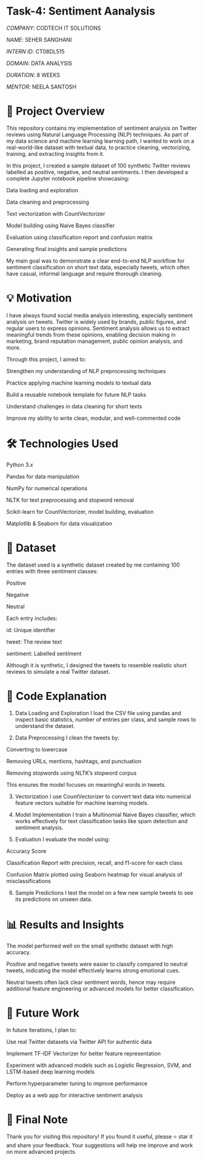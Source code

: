 # Task-4: Sentiment Aanalysis

*COMPANY*: CODTECH IT SOLUTIONS

*NAME*: SEHER SANGHANI

*INTERN ID*: CT08DL515

*DOMAIN*: DATA ANALYSIS

*DURATION*: 8 WEEKS

*MENTOR*: NEELA SANTOSH

# 📌 Project Overview

This repository contains my implementation of sentiment analysis on Twitter reviews using Natural Language Processing (NLP) techniques. As part of my data science and machine learning learning path, I wanted to work on a real-world-like dataset with textual data, to practice cleaning, vectorizing, training, and extracting insights from it.

In this project, I created a sample dataset of 100 synthetic Twitter reviews labelled as positive, negative, and neutral sentiments. I then developed a complete Jupyter notebook pipeline showcasing:

Data loading and exploration

Data cleaning and preprocessing

Text vectorization with CountVectorizer

Model building using Naive Bayes classifier

Evaluation using classification report and confusion matrix

Generating final insights and sample predictions

My main goal was to demonstrate a clear end-to-end NLP workflow for sentiment classification on short text data, especially tweets, which often have casual, informal language and require thorough cleaning.

# 💡 Motivation
I have always found social media analysis interesting, especially sentiment analysis on tweets. Twitter is widely used by brands, public figures, and regular users to express opinions. Sentiment analysis allows us to extract meaningful trends from these opinions, enabling decision making in marketing, brand reputation management, public opinion analysis, and more.

Through this project, I aimed to:

Strengthen my understanding of NLP preprocessing techniques

Practice applying machine learning models to textual data

Build a reusable notebook template for future NLP tasks

Understand challenges in data cleaning for short texts

Improve my ability to write clean, modular, and well-commented code

# 🛠️ Technologies Used
Python 3.x

Pandas for data manipulation

NumPy for numerical operations

NLTK for text preprocessing and stopword removal

Scikit-learn for CountVectorizer, model building, evaluation

Matplotlib & Seaborn for data visualization

# 📂 Dataset
The dataset used is a synthetic dataset created by me containing 100 entries with three sentiment classes:

Positive

Negative

Neutral

Each entry includes:

id: Unique identifier

tweet: The review text

sentiment: Labelled sentiment

Although it is synthetic, I designed the tweets to resemble realistic short reviews to simulate a real Twitter dataset.

# 📑 Code Explanation
1. Data Loading and Exploration
I load the CSV file using pandas and inspect basic statistics, number of entries per class, and sample rows to understand the dataset.

2. Data Preprocessing
I clean the tweets by:

Converting to lowercase

Removing URLs, mentions, hashtags, and punctuation

Removing stopwords using NLTK’s stopword corpus

This ensures the model focuses on meaningful words in tweets.

3. Vectorization
I use CountVectorizer to convert text data into numerical feature vectors suitable for machine learning models.

4. Model Implementation
I train a Multinomial Naive Bayes classifier, which works effectively for text classification tasks like spam detection and sentiment analysis.

5. Evaluation
I evaluate the model using:

Accuracy Score

Classification Report with precision, recall, and f1-score for each class

Confusion Matrix plotted using Seaborn heatmap for visual analysis of misclassifications

6. Sample Predictions
I test the model on a few new sample tweets to see its predictions on unseen data.

# 📊 Results and Insights
The model performed well on the small synthetic dataset with high accuracy.

Positive and negative tweets were easier to classify compared to neutral tweets, indicating the model effectively learns strong emotional cues.

Neutral tweets often lack clear sentiment words, hence may require additional feature engineering or advanced models for better classification.

# 🎯 Future Work
In future iterations, I plan to:

Use real Twitter datasets via Twitter API for authentic data

Implement TF-IDF Vectorizer for better feature representation

Experiment with advanced models such as Logistic Regression, SVM, and LSTM-based deep learning models

Perform hyperparameter tuning to improve performance

Deploy as a web app for interactive sentiment analysis

# 📌 Final Note
Thank you for visiting this repository! If you found it useful, please ⭐ star it and share your feedback. Your suggestions will help me improve and work on more advanced projects.
